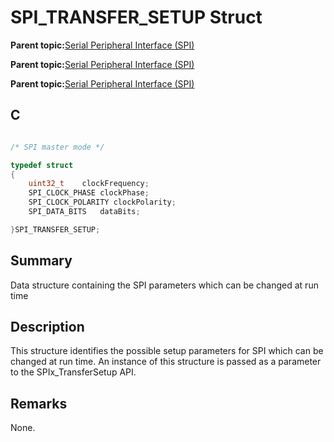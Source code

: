 # SPI\_TRANSFER\_SETUP Struct

**Parent topic:**[Serial Peripheral Interface \(SPI\)](GUID-246C53F6-3912-4437-AEC8-C2262CEF3EF6.md)

**Parent topic:**[Serial Peripheral Interface \(SPI\)](GUID-CBD5BFEF-57AB-4CA0-92C0-00CB1A72D686.md)

**Parent topic:**[Serial Peripheral Interface \(SPI\)](GUID-84F93473-4002-4DDD-A28F-9BF9DB6B7C3E.md)

## C

```c

/* SPI master mode */

typedef struct
{
    uint32_t    clockFrequency;
    SPI_CLOCK_PHASE clockPhase;
    SPI_CLOCK_POLARITY clockPolarity;
    SPI_DATA_BITS   dataBits;

}SPI_TRANSFER_SETUP;

```

## Summary

Data structure containing the SPI parameters which can be changed at run time

## Description

This structure identifies the possible setup parameters for SPI which can be changed at run time. An instance of this structure is passed as a parameter to the SPIx\_TransferSetup API.

## Remarks

None.

